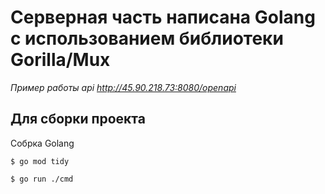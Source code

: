 # Серверная часть написана Golang с использованием библиотеки Gorilla/Mux

_Пример работы api http://45.90.218.73:8080/openapi_



## Для сборки проекта

Собрка Golang
```
$ go mod tidy

$ go run ./cmd

```
